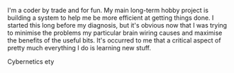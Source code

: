 

I'm a coder by trade and for fun. My main long-term hobby project is building a system to help me be more efficient at getting things done. I started this long before my diagnosis, but it's obvious now that I was trying to minimise the problems my particular brain wiring causes and maximise the benefits of the useful bits.
It's occurred to me that a critical aspect of pretty much everything I do is learning new stuff. 

Cybernetics ety